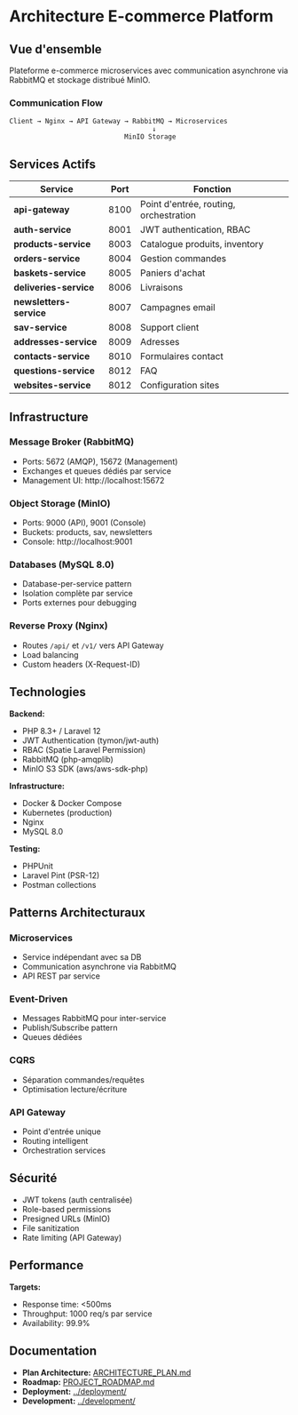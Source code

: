 # Architecture E-commerce Platform

## Vue d'ensemble

Plateforme e-commerce microservices avec communication asynchrone via RabbitMQ et stockage distribué MinIO.

### Communication Flow

```
Client → Nginx → API Gateway → RabbitMQ → Microservices
                                    ↓
                             MinIO Storage
```

## Services Actifs

| Service | Port | Fonction |
|---------|------|----------|
| **api-gateway** | 8100 | Point d'entrée, routing, orchestration |
| **auth-service** | 8001 | JWT authentication, RBAC |
| **products-service** | 8003 | Catalogue produits, inventory |
| **orders-service** | 8004 | Gestion commandes |
| **baskets-service** | 8005 | Paniers d'achat |
| **deliveries-service** | 8006 | Livraisons |
| **newsletters-service** | 8007 | Campagnes email |
| **sav-service** | 8008 | Support client |
| **addresses-service** | 8009 | Adresses |
| **contacts-service** | 8010 | Formulaires contact |
| **questions-service** | 8012 | FAQ |
| **websites-service** | 8012 | Configuration sites |

## Infrastructure

### Message Broker (RabbitMQ)
- Ports: 5672 (AMQP), 15672 (Management)
- Exchanges et queues dédiés par service
- Management UI: http://localhost:15672

### Object Storage (MinIO)
- Ports: 9000 (API), 9001 (Console)
- Buckets: products, sav, newsletters
- Console: http://localhost:9001

### Databases (MySQL 8.0)
- Database-per-service pattern
- Isolation complète par service
- Ports externes pour debugging

### Reverse Proxy (Nginx)
- Routes `/api/` et `/v1/` vers API Gateway
- Load balancing
- Custom headers (X-Request-ID)

## Technologies

**Backend:**
- PHP 8.3+ / Laravel 12
- JWT Authentication (tymon/jwt-auth)
- RBAC (Spatie Laravel Permission)
- RabbitMQ (php-amqplib)
- MinIO S3 SDK (aws/aws-sdk-php)

**Infrastructure:**
- Docker & Docker Compose
- Kubernetes (production)
- Nginx
- MySQL 8.0

**Testing:**
- PHPUnit
- Laravel Pint (PSR-12)
- Postman collections

## Patterns Architecturaux

### Microservices
- Service indépendant avec sa DB
- Communication asynchrone via RabbitMQ
- API REST par service

### Event-Driven
- Messages RabbitMQ pour inter-service
- Publish/Subscribe pattern
- Queues dédiées

### CQRS
- Séparation commandes/requêtes
- Optimisation lecture/écriture

### API Gateway
- Point d'entrée unique
- Routing intelligent
- Orchestration services

## Sécurité

- JWT tokens (auth centralisée)
- Role-based permissions
- Presigned URLs (MinIO)
- File sanitization
- Rate limiting (API Gateway)

## Performance

**Targets:**
- Response time: <500ms
- Throughput: 1000 req/s par service
- Availability: 99.9%

## Documentation

- **Plan Architecture:** [ARCHITECTURE_PLAN.md](ARCHITECTURE_PLAN.md)
- **Roadmap:** [PROJECT_ROADMAP.md](PROJECT_ROADMAP.md)
- **Deployment:** [../deployment/](../deployment/)
- **Development:** [../development/](../development/)
